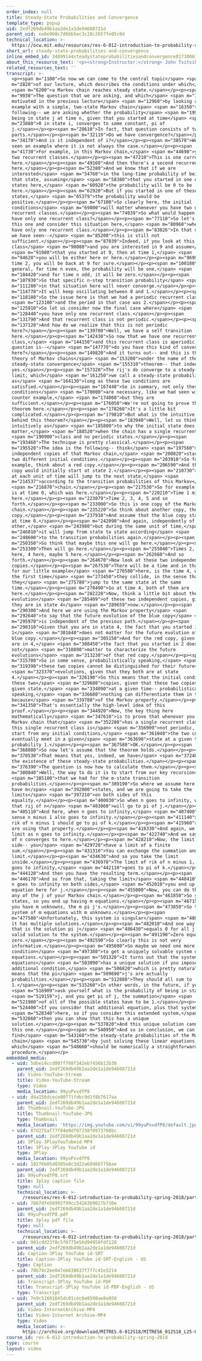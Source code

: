 ```yaml
---
order_index: null
title: Steady-State Probabilities and Convergence
template_type: popup
uid: 2edf269db49b1aa2de1a1de94608721d
parent_uid: ea0e960c7d6bb5ec3c28c2657fe85c0d
technical_location: >-
  https://ocw.mit.edu/resources/res-6-012-introduction-to-probability-spring-2018/part-iii-random-processes/steady-state-probabilities-and-convergence
short_url: steady-state-probabilities-and-convergence
inline_embed_id: 34899144steadystateprobabilitiesandconvergence81730061
about_this_resource_text: '<p><strong>Instructor:</strong> John Tsitsiklis</p>'
related_resources_text: ''
transcript: >-
  <p><span m="1100">So now we can come to the central topic</span> <span
  m="2820">of our lecture, which describes the conditions under which</span>
  <span m="6200">a Markov chain reaches steady state.</span></p><p><span
  m="9030">The question that we are asking, and which</span> <span m="11230">we
  motivated in the previous lecture</span> <span m="12960">by looking at an
  example with a simple, two-state Markov chain</span> <span m="16350">is the
  following-- we are asking whether the probability</span> <span m="19930">of
  being in state j at time n, given that you started at time</span> <span
  m="23880">0 in state i, converges to some constant, pi of
  j.</span></p><p><span m="28610">In fact, that question consists of two
  parts.</span></p><p><span m="32119">Do we have convergence?</span></p><p><span
  m="34170">And is it independent of i?</span></p><p><span m="38570">We have
  seen an example where it is not always the case.</span></p><p><span
  m="41730">For example, in this Markov chain,</span> <span m="44690">you have
  two recurrent classes.</span></p><p><span m="47210">This is one current class
  here.</span></p><p><span m="49160">And then there's a second recurrent class
  here.</span></p><p><span m="52380">And we know that if we are
  interested</span> <span m="54760">in the long-time probability of being in
  that state, assuming</span> <span m="58380">that you started in one of these
  states here,</span> <span m="60920">the probability will be 0 to be
  here.</span></p><p><span m="62920">But if you started in one of these two
  states,</span> <span m="65379">the probability would be
  positive.</span></p><p><span m="67100">So clearly here, the initial
  conditions</span> <span m="69800">will matter whenever you have two or more
  recurrent classes.</span></p><p><span m="74039">So what would happen if you
  have only one recurrent class?</span></p><p><span m="77110">So let's remove
  this one and consider this situation here,</span> <span m="80960">where you
  have only one recurrent class.</span></p><p><span m="83826">In that case, what
  we have seen--</span> <span m="85200">this is still not
  sufficient.</span></p><p><span m="87039">Indeed, if you look at this recurrent
  class</span> <span m="90080">and you are interested in 9 and assume</span>
  <span m="91980">that you started at 9, then at time 1,</span> <span
  m="94620">you will be either here or here.</span></p><p><span m="96990">And at
  time 2, you will be back at 9 for sure.</span></p><p><span m="100180">And in
  general, for time n even, the probability will be one,</span> <span
  m="104420">and for time n odd, it will be zero.</span></p><p><span
  m="107930">So that specific n-step transition probability</span> <span
  m="111280">in that situation here will never converge.</span></p><p><span
  m="114770">It will keep oscillating between 0 and 1.</span></p><p><span
  m="118180">So the issue here is that we had a periodic recurrent class,</span>
  <span m="123100">and the period in that case was 2.</span></p><p><span
  m="125910">So let us consider now the final case where</span> <span
  m="128440">you have only one recurrent class.</span></p><p><span
  m="131790">And that recurrent class is not periodic.</span></p><p><span
  m="137120">And how do we realize that this is not periodic
  here?</span></p><p><span m="139700">Well, we have a self transition
  here.</span></p><p><span m="142430">So now that we have one recurrent
  class,</span> <span m="144150">and this recurrent class is aperiodic, the
  question is--</span> <span m="147770">do you have this kind of convergence
  here?</span></p><p><span m="149820">And it turns out-- and this is the big
  theory of Markov chains</span> <span m="153200">under the name of the
  steady-state convergence</span> <span m="155310">theorem-- that indeed,
  yes.</span></p><p><span m="157320">The rij's do converge to a steady-state
  limit, which</span> <span m="161250">we call a steady-state probability
  as</span> <span m="164130">long as these two conditions are
  satisfied.</span></p><p><span m="167440">So in summary, not only these two
  conditions</span> <span m="170000">are necessary, like we had seen with our
  counter example,</span> <span m="174060">but they are
  sufficient.</span></p><p><span m="176050">We're not going to prove this
  theorem here.</span></p><p><span m="178260">It's a little bit
  complicated.</span></p><p><span m="179810">But what is the intuitive idea
  behind this theorem?</span></p><p><span m="183940">Well, let us think
  intuitively as</span> <span m="185800">to why the initial state does not
  matter,</span> <span m="188520">when the chain has a single recurrent</span>
  <span m="190900">class and no periodic states.</span></p><p><span
  m="193460">The technique is pretty classical.</span></p><p><span
  m="195520">The idea is the following-- think</span> <span m="197560">about two
  independent copies of that Markov chain,</span> <span m="200820">starting at
  two different initial conditions.</span></p><p><span m="203910">So for
  example, think about a red copy.</span></p><p><span m="206590">And the red
  copy would initially start at state 2.</span></p><p><span m="210730">And then
  at each unit of time will jump to the next state,</span> <span
  m="214537">according to the transition probabilities of this Markov</span>
  <span m="216870">chain.</span></p><p><span m="217530">So for example, so this
  is at time 0, which was here.</span></p><p><span m="220210">Time 1 might come
  here.</span></p><p><span m="223079">Time 2, 3, 4, 5 and so
  forth.</span></p><p><span m="233000">So this is one copy of the Markov
  chain.</span></p><p><span m="235220">So think about another copy, the blue
  copy.</span></p><p><span m="237910">And assume that the blue copy started here
  at time 0.</span></p><p><span m="242090">And again, independently of the
  other,</span> <span m="243980">but during the same unit of time,</span> <span
  m="246010">it will jump from state to state according</span> <span
  m="248600">to the transition probabilities again.</span></p><p><span
  m="250350">So think that maybe this one will go here.</span></p><p><span
  m="253300">Then will go here.</span></p><p><span m="255040">Times 2, 3 will be
  here, 4 here, maybe 5 here.</span></p><p><span m="262660">And so
  forth.</span></p><p><span m="264670">Now look at these two independent
  copies.</span></p><p><span m="267530">There will be a time and in that case,
  for our little example</span> <span m="270580">here, is the time 4, where for
  the first time</span> <span m="273450">they collide, in the sense that
  they</span> <span m="275780">jump to the same state at the same
  time.</span></p><p><span m="278490">So at time 4, both of them are
  here.</span></p><p><span m="282220">Now, think a little bit about the future
  evolution</span> <span m="285409">of these two independent copies, given that
  they are in state 4</span> <span m="289659">now.</span></p><p><span
  m="290300">And here we are using the Markov property</span> <span
  m="292640">to say that the future evolution of the blue copy</span> <span
  m="295970">is independent of the previous path.</span></p><p><span
  m="298310">Given that you are in state 4, the fact that you started in
  1</span> <span m="301640">does not matter for the future evolution of that
  blue copy.</span></p><p><span m="305150">And for the red copy, given that you
  are in 4,</span> <span m="308450">the fact that you started in 2 does
  not</span> <span m="310890">matter to characterize the future
  evolutions</span> <span m="313230">of that red copy.</span></p><p><span
  m="315780">So in some sense, probabilistically speaking,</span> <span
  m="319390">these two copies cannot be distinguished for their future</span>
  <span m="323370">evolutions, given that they both are at state
  4.</span></p><p><span m="326190">So this means that the initial conditions for
  these two</span> <span m="329680">copies, given that these two copies met at a
  given state,</span> <span m="334090">at a given time-- probabilistically
  speaking,</span> <span m="336680">nothing can differentiate them in the future
  because</span> <span m="339780">of the Markov property.</span></p><p><span
  m="341350">That's essentially the high-level idea of this
  proof.</span></p><p><span m="344920">Now, the key thing here
  mathematically</span> <span m="347610">is to prove that whenever you have a
  Markov chain that</span> <span m="352280">has a single recurrent class and
  this single recurrent class is</span> <span m="356909">not periodic, and you
  start from any initial conditions,</span> <span m="361040">the two copies will
  eventually meet in a given</span> <span m="363690">state at a given time with
  probability 1.</span></p><p><span m="367580">OK.</span></p><p><span
  m="368080">So now let's assume that the theorem holds.</span></p><p><span
  m="370530">That means that yes, indeed, we have</span> <span m="372480">proved
  the existence of these steady-state probabilities.</span></p><p><span
  m="376390">The question is now how to calculate them.</span></p><p><span
  m="380840">Well, the way to do it is to start from our key recursion</span>
  <span m="385100">that we had for the m-state transition
  probabilities.</span></p><p><span m="389190">So where we assume here that we
  have m</span> <span m="392000">states, and we are going to take the
  limits</span> <span m="397210">on both sides of this
  equality.</span></p><p><span m="400030">So when n goes to infinity, we know
  that rij of n</span> <span m="403060">will go to pi of j.</span></p><p><span
  m="405110">And here, when n goes to infinity,</span> <span m="407400">in some
  sense n minus 1 also goes to infinity.</span></p><p><span m="411140">And so
  rik of n minus 1 should go to pi of k.</span></p><p><span m="415960">And so we
  are using that property.</span></p><p><span m="418330">And again, we take the
  limit as n goes to infinity.</span></p><p><span m="422740">And we say that rij
  of n converges to here.</span></p><p><span m="428210">Now, the limit on this
  side-- you</span> <span m="429720">have a limit of a finite
  sum.</span></p><p><span m="431310">You can exchange the summation and the
  limit.</span></p><p><span m="434630">And so you take the limit
  inside.</span></p><p><span m="436970">The limit of rik of n minus 1, when n
  goes to infinity,</span> <span m="442110">goes to pi of k.</span></p><p><span
  m="444120">And then you have the resulting term.</span></p><p><span
  m="446170">And so from that, taking the limit</span> <span m="448410">again as
  n goes to infinity on both sides,</span> <span m="452010">you end up with this
  equation here for j.</span></p><p><span m="455000">Now, you can do that for
  any of the j of your Markov chain.</span></p><p><span m="461850">So you have m
  states, so you end up having m equations.</span></p><p><span m="467150">And
  you have m unknowns, the m pi j's.</span></p><p><span m="473850">So this is a
  system of m equations with m unknowns.</span></p><p><span
  m="477580">Unfortunately, this system is singular</span> <span m="480240">and
  it has multiple solutions.</span></p><p><span m="482010">And one way to see
  that is the solution pi j</span> <span m="486430">equals 0 for all j is a
  valid solution to the system.</span></p><p><span m="491190">Zero equals
  zero.</span></p><p><span m="492590">So clearly this is not very
  informative.</span></p><p><span m="495600">So maybe we need one more
  condition</span> <span m="497380">to get a uniquely solvable system of linear
  equations.</span></p><p><span m="501320">It turns out that the system of
  equations</span> <span m="503090">has a unique solution if you impose an
  additional condition,</span> <span m="506820">which is pretty natural, which
  means that the pi</span> <span m="509690">j's are actually
  probabilities.</span></p><p><span m="512880">They should all sum to
  1.</span></p><p><span m="515260">In other words, in the future, if you</span>
  <span m="516909">ask yourself what is the probability of being in state</span>
  <span m="519159">j, and you get pi of j, the summation</span> <span
  m="521980">of all of the possible states have to be 1.</span></p><p><span
  m="524400">If you consider that additional equation, plus that system</span>
  <span m="528340">here, so if you consider this extended system,</span> <span
  m="532660">then you can show that this has a unique
  solution.</span></p><p><span m="537820">And this unique solution cannot be
  this one.</span></p><p><span m="540950">And so in conclusion, we can
  find</span> <span m="543160">the steady-state probabilities of the Markov
  chain</span> <span m="545730">by just solving these linear equations,
  which</span> <span m="548660">should be numerically a straightforward
  procedure.</span></p>
embedded_media:
  - uid: 5dbe14ccd807f708f342eb7456b12b30
    parent_uid: 2edf269db49b1aa2de1a1de94608721d
    id: Video-YouTube-Stream
    title: Video-YouTube-Stream
    type: Video
    media_location: 99yuPxvdfP8
  - uid: d4a150dcece00771fdbc9d1f8b7617aa
    parent_uid: 2edf269db49b1aa2de1a1de94608721d
    id: Thumbnail-YouTube-JPG
    title: Thumbnail-YouTube-JPG
    type: Thumbnail
    media_location: 'https://img.youtube.com/vi/99yuPxvdfP8/default.jpg'
  - uid: 87d275af77f84e0df07258f0973768bc
    parent_uid: 2edf269db49b1aa2de1a1de94608721d
    id: 3Play-3PlayYouTubeid-MP4
    title: 3Play-3Play YouTube id
    type: 3Play
    media_location: 99yuPxvdfP8
  - uid: 10276b05d0385e8c3d22a604667756ae
    parent_uid: 2edf269db49b1aa2de1a1de94608721d
    id: 99yuPxvdfP8.srt
    title: 3play caption file
    type: null
    technical_location: >-
      /resources/res-6-012-introduction-to-probability-spring-2018/part-iii-random-processes/steady-state-probabilities-and-convergence/99yuPxvdfP8.srt
  - uid: 7667dfe58992f99cc54163b9027b730e
    parent_uid: 2edf269db49b1aa2de1a1de94608721d
    id: 99yuPxvdfP8.pdf
    title: 3play pdf file
    type: null
    technical_location: >-
      /resources/res-6-012-introduction-to-probability-spring-2018/part-iii-random-processes/steady-state-probabilities-and-convergence/99yuPxvdfP8.pdf
  - uid: 901cdd23f8c5f0775e56d94950fdf128
    parent_uid: 2edf269db49b1aa2de1a1de94608721d
    id: Caption-3Play YouTube id-SRT
    title: Caption-3Play YouTube id-SRT-English - US
    type: Caption
  - uid: 70b74c2ee047eb638637f777c41e5214
    parent_uid: 2edf269db49b1aa2de1a1de94608721d
    id: Transcript-3Play YouTube id-PDF
    title: Transcript-3Play YouTube id-PDF-English - US
    type: Transcript
  - uid: 7e9c51691645dc01cec6e0508ae8e858
    parent_uid: 2edf269db49b1aa2de1a1de94608721d
    id: Video-InternetArchive-MP4
    title: Video-Internet Archive-MP4
    type: Video
    media_location: >-
      https://archive.org/download/MITRES.6-012S18/MITRES6_012S18_L25-07_300k.mp4
course_id: res-6-012-introduction-to-probability-spring-2018
type: course
layout: video
---
```

